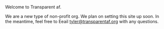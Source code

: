 Welcome to Transparent af.

We are a new type of non-profit org.  We plan on setting this site up soon. In the meantime, feel free to Eeail tyler@transparentaf.org with any questions.
